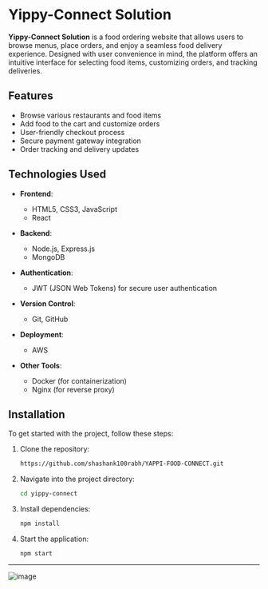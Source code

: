 # Yippy-Connect Solution

**Yippy-Connect Solution** is a food ordering website that allows users to browse menus, place orders, and enjoy a seamless food delivery experience. Designed with user convenience in mind, the platform offers an intuitive interface for selecting food items, customizing orders, and tracking deliveries.

## Features

- Browse various restaurants and food items
- Add food to the cart and customize orders
- User-friendly checkout process
- Secure payment gateway integration
- Order tracking and delivery updates

## Technologies Used

- **Frontend**: 
  - HTML5, CSS3, JavaScript
  - React

- **Backend**:
  - Node.js, Express.js
  - MongoDB

- **Authentication**: 
  - JWT (JSON Web Tokens) for secure user authentication

- **Version Control**: 
  - Git, GitHub

- **Deployment**:
  - AWS

- **Other Tools**:
  - Docker (for containerization)
  - Nginx (for reverse proxy)

## Installation

To get started with the project, follow these steps:

1. Clone the repository:
   ```bash
   https://github.com/shashank100rabh/YAPPI-FOOD-CONNECT.git
   ```

2. Navigate into the project directory:
   ```bash
   cd yippy-connect
   ```

3. Install dependencies:
   ```bash
   npm install
   ```

4. Start the application:
   ```bash
   npm start
   ```

---

![image](https://github.com/user-attachments/assets/377b170c-217c-45cb-a1ac-8f81f5b5ce88)

